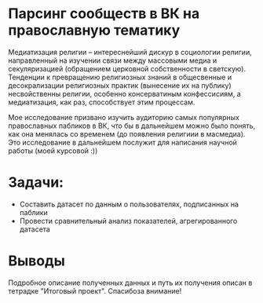 # Парсинг сообществ в ВК на православную тематику
Медиатизация религии – интереснейший дискур в социологии религии, направленный на изучении связи между массовыми медиа и секуляризацией (обращением церковной собственности в светскую). Тенденции к превращению религиозных знаний в общесвенные и  десокрализации религиозных практик (вынесение их на публику) несвойственны религии, особенно консерватиным конфессисиям, а медиатизация, как раз, способствует этим процессам.

Мое исследование призвано изучить аудиторию самых популярных православных пабликов в ВК, что бы в дальнейшем можно было понять, как она менялась со временем (до появления религиии в масмедиа). Это исследование в дальнейшем послужит для написания научной работы (моей курсовой :))

# Задачи: 
- Составить датасет по данным о пользователях, подписанных на паблики
- Провести сравнительный анализ показателей, агрегированного датасета

# Выводы




Подробное описание полученных данных и путь их получения описан в тетрадке "Итоговый проект".
Спасибоза внимание!
